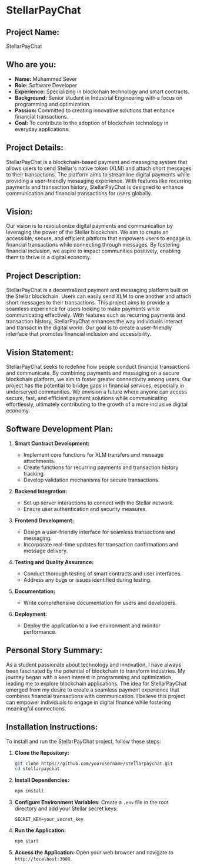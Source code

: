 
# StellarPayChat

## Project Name:
StellarPayChat

## Who are you:
- **Name:** Muhammed Sever
- **Role:** Software Developer
- **Experience:** Specializing in blockchain technology and smart contracts.
- **Background:** Senior student in Industrial Engineering with a focus on programming and optimization.
- **Passion:** Committed to creating innovative solutions that enhance financial transactions.
- **Goal:** To contribute to the adoption of blockchain technology in everyday applications.

## Project Details:
StellarPayChat is a blockchain-based payment and messaging system that allows users to send Stellar's native token (XLM) and attach short messages to their transactions. The platform aims to streamline digital payments while providing a user-friendly messaging experience. With features like recurring payments and transaction history, StellarPayChat is designed to enhance communication and financial transactions for users globally.

## Vision:
Our vision is to revolutionize digital payments and communication by leveraging the power of the Stellar blockchain. We aim to create an accessible, secure, and efficient platform that empowers users to engage in financial transactions while connecting through messages. By fostering financial inclusion, we aspire to impact communities positively, enabling them to thrive in a digital economy.

## Project Description:
StellarPayChat is a decentralized payment and messaging platform built on the Stellar blockchain. Users can easily send XLM to one another and attach short messages to their transactions. This project aims to provide a seamless experience for users looking to make payments while communicating effectively. With features such as recurring payments and transaction history, StellarPayChat enhances the way individuals interact and transact in the digital world. Our goal is to create a user-friendly interface that promotes financial inclusion and accessibility.

## Vision Statement:
StellarPayChat seeks to redefine how people conduct financial transactions and communicate. By combining payments and messaging on a secure blockchain platform, we aim to foster greater connectivity among users. Our project has the potential to bridge gaps in financial services, especially in underserved communities. We envision a future where anyone can access secure, fast, and efficient payment solutions while communicating effortlessly, ultimately contributing to the growth of a more inclusive digital economy.

## Software Development Plan:
1. **Smart Contract Development:**
   - Implement core functions for XLM transfers and message attachments.
   - Create functions for recurring payments and transaction history tracking.
   - Develop validation mechanisms for secure transactions.

2. **Backend Integration:**
   - Set up server interactions to connect with the Stellar network.
   - Ensure user authentication and security measures.

3. **Frontend Development:**
   - Design a user-friendly interface for seamless transactions and messaging.
   - Incorporate real-time updates for transaction confirmations and message delivery.

4. **Testing and Quality Assurance:**
   - Conduct thorough testing of smart contracts and user interfaces.
   - Address any bugs or issues identified during testing.

5. **Documentation:**
   - Write comprehensive documentation for users and developers.

6. **Deployment:**
   - Deploy the application to a live environment and monitor performance.

## Personal Story Summary:
As a student passionate about technology and innovation, I have always been fascinated by the potential of blockchain to transform industries. My journey began with a keen interest in programming and optimization, leading me to explore blockchain applications. The idea for StellarPayChat emerged from my desire to create a seamless payment experience that combines financial transactions with communication. I believe this project can empower individuals to engage in digital finance while fostering meaningful connections.

## Installation Instructions:
To install and run the StellarPayChat project, follow these steps:

1. **Clone the Repository:**
   ```bash
   git clone https://github.com/yourusername/stellarpaychat.git
   cd stellarpaychat
   ```

2. **Install Dependencies:**
   ```bash
   npm install
   ```

3. **Configure Environment Variables:**
   Create a `.env` file in the root directory and add your Stellar secret keys:
   ```
   SECRET_KEY=your_secret_key
   ```

4. **Run the Application:**
   ```bash
   npm start
   ```

5. **Access the Application:**
   Open your web browser and navigate to `http://localhost:3000`.
